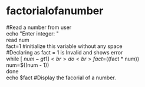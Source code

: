 # factorialofanumber

#Read a number from user <br>
echo "Enter integer: " <br>
read num <br>
fact=1 #initialize this variable without any space <br>
#Declaring as fact = 1 is Invalid and shows error <br>
while [ $num -gt 1 ] <br>
do <br>
  fact=$((fact * num)) <br>
  num=$((num - 1)) <br>
done <br>
echo $fact  #Display the facorial of a number.
